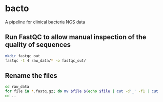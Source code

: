 # bacto
A pipeline for clinical bacteria NGS data

## Run FastQC to allow manual inspection of the quality of sequences
```sh
mkdir fastqc_out
fastqc -t 4 raw_data/* -o fastqc_out/
```

## Rename the files
```sh
cd raw_data
for file in *.fastq.gz; do mv $file $(echo $file | cut -d'_' -f1 | cut -d'-' -f1-2)_$(echo $file | cut -d'_' -f4).fastq.gz; done
cd ..
```
